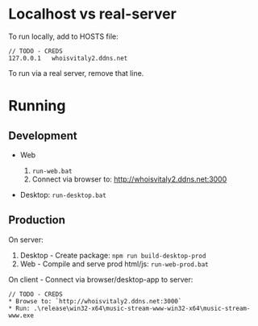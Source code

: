 Localhost vs real-server
========================

To run locally, add to HOSTS file:

    // TODO - CREDS
    127.0.0.1   whoisvitaly2.ddns.net

To run via a real server, remove that line.

Running
=======

Development
-----------

* Web

    1. `run-web.bat`
    1. Connect via browser to: http://whoisvitaly2.ddns.net:3000

* Desktop: `run-desktop.bat`

Production
----------

On server:

1. Desktop - Create package: `npm run build-desktop-prod`
1. Web - Compile and serve prod html/js: `run-web-prod.bat`

On client - Connect via browser/desktop-app to server: 

    // TODO - CREDS
    * Browse to: `http://whoisvitaly2.ddns.net:3000`
    * Run: .\release\win32-x64\music-stream-www-win32-x64\music-stream-www.exe